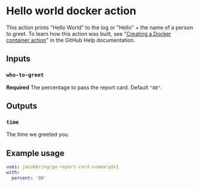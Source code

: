 # Hello world docker action

This action prints "Hello World" to the log or "Hello" + the name of a person to greet. To learn how this action was built, see "[Creating a Docker container action](https://help.github.com/en/articles/creating-a-docker-container-action)" in the GitHub Help documentation.

## Inputs

### `who-to-greet`

**Required** The percentage to pass the report card. Default `"80"`.

## Outputs

### `time`

The time we greeted you.

## Example usage

```yaml
uses: jacobkring/go-report-card-summary@v1
with:
  percent: '80'
```
